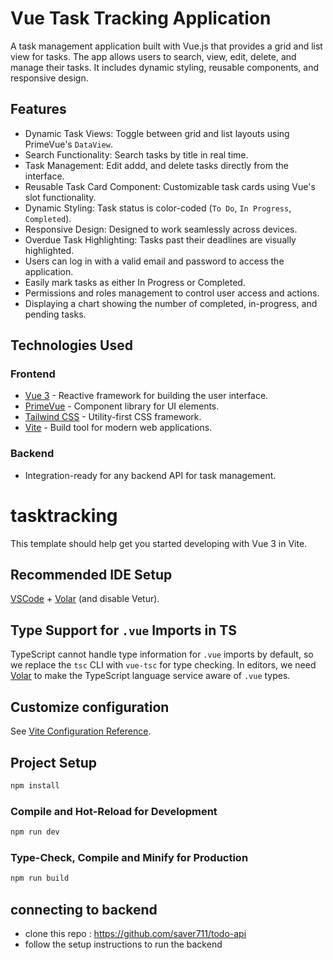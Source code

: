 # Vue Task Tracking Application

A task management application built with Vue.js that provides a grid and list view for tasks. The app allows users to search, view, edit, delete, and manage their tasks. It includes dynamic styling, reusable components, and responsive design.

## Features

- Dynamic Task Views: Toggle between grid and list layouts using PrimeVue's `DataView`.
- Search Functionality: Search tasks by title in real time.
- Task Management: Edit addd, and delete tasks directly from the interface.
- Reusable Task Card Component: Customizable task cards using Vue's slot functionality.
- Dynamic Styling: Task status is color-coded (`To Do`, `In Progress`, `Completed`).
- Responsive Design: Designed to work seamlessly across devices.
- Overdue Task Highlighting: Tasks past their deadlines are visually highlighted.
- Users can log in with a valid email and password to access the application.
- Easily mark tasks as either In Progress or Completed.
- Permissions and roles management to control user access and actions.
- Displaying a chart showing the number of completed, in-progress, and pending tasks.

## Technologies Used

### Frontend

- [Vue 3](https://vuejs.org/) - Reactive framework for building the user interface.
- [PrimeVue](https://primevue.org/) - Component library for UI elements.
- [Tailwind CSS](https://tailwindcss.com/) - Utility-first CSS framework.
- [Vite](https://vitejs.dev/) - Build tool for modern web applications.

### Backend

- Integration-ready for any backend API for task management.

# tasktracking

This template should help get you started developing with Vue 3 in Vite.

## Recommended IDE Setup

[VSCode](https://code.visualstudio.com/) + [Volar](https://marketplace.visualstudio.com/items?itemName=Vue.volar) (and disable Vetur).

## Type Support for `.vue` Imports in TS

TypeScript cannot handle type information for `.vue` imports by default, so we replace the `tsc` CLI with `vue-tsc` for type checking. In editors, we need [Volar](https://marketplace.visualstudio.com/items?itemName=Vue.volar) to make the TypeScript language service aware of `.vue` types.

## Customize configuration

See [Vite Configuration Reference](https://vite.dev/config/).

## Project Setup

```sh
npm install
```

### Compile and Hot-Reload for Development

```sh
npm run dev
```

### Type-Check, Compile and Minify for Production

```sh
npm run build
```

## connecting to backend

- clone this repo : https://github.com/saver711/todo-api
- follow the setup instructions to run the backend
